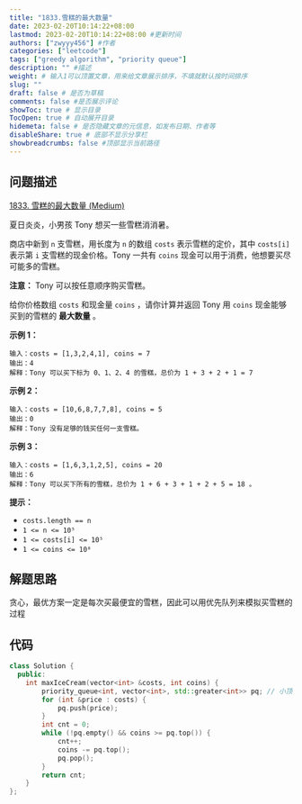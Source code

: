 ```yaml
---
title: "1833.雪糕的最大数量"
date: 2023-02-20T10:14:22+08:00
lastmod: 2023-02-20T10:14:22+08:00 #更新时间
authors: ["zwyyy456"] #作者
categories: ["leetcode"]
tags: ["greedy algorithm", "priority queue"]
description: "" #描述
weight: # 输入1可以顶置文章，用来给文章展示排序，不填就默认按时间排序
slug: ""
draft: false # 是否为草稿
comments: false #是否展示评论
showToc: true # 显示目录
TocOpen: true # 自动展开目录
hidemeta: false # 是否隐藏文章的元信息，如发布日期、作者等
disableShare: true # 底部不显示分享栏
showbreadcrumbs: false #顶部显示当前路径
---
```

## 问题描述
[1833. 雪糕的最大数量 (Medium)](https://leetcode.cn/problems/maximum-ice-cream-bars/)

夏日炎炎，小男孩 Tony 想买一些雪糕消消暑。

商店中新到 `n` 支雪糕，用长度为 `n` 的数组 `costs` 表示雪糕的定价，其中 `costs[i]` 表示第
`i` 支雪糕的现金价格。Tony 一共有 `coins` 现金可以用于消费，他想要买尽可能多的雪糕。

**注意：** Tony 可以按任意顺序购买雪糕。

给你价格数组 `costs` 和现金量 `coins` ，请你计算并返回 Tony 用 `coins`
现金能够买到的雪糕的 **最大数量** 。

**示例 1：**

```
输入：costs = [1,3,2,4,1], coins = 7
输出：4
解释：Tony 可以买下标为 0、1、2、4 的雪糕，总价为 1 + 3 + 2 + 1 = 7

```

**示例 2：**

```
输入：costs = [10,6,8,7,7,8], coins = 5
输出：0
解释：Tony 没有足够的钱买任何一支雪糕。

```

**示例 3：**

```
输入：costs = [1,6,3,1,2,5], coins = 20
输出：6
解释：Tony 可以买下所有的雪糕，总价为 1 + 6 + 3 + 1 + 2 + 5 = 18 。

```

**提示：**

- `costs.length == n`
- `1 <= n <= 10⁵`
- `1 <= costs[i] <= 10⁵`
- `1 <= coins <= 10⁸`

## 解题思路
贪心，最优方案一定是每次买最便宜的雪糕，因此可以用优先队列来模拟买雪糕的过程

## 代码
```cpp
class Solution {
  public:
    int maxIceCream(vector<int> &costs, int coins) {
        priority_queue<int, vector<int>, std::greater<int>> pq; // 小顶堆
        for (int &price : costs) {
            pq.push(price);
        }
        int cnt = 0;
        while (!pq.empty() && coins >= pq.top()) {
            cnt++;
            coins -= pq.top();
            pq.pop();
        }
        return cnt;
    }
};
```
